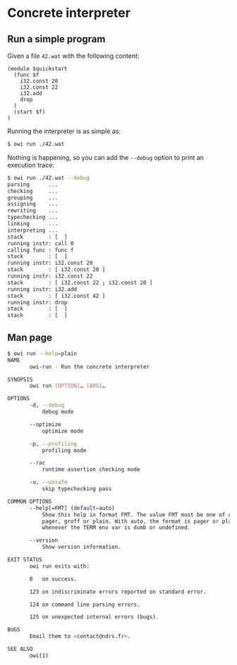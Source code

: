 # Concrete interpreter

## Run a simple program

Given a file `42.wat` with the following content:

<!-- $MDX file=42.wat -->
```wat
(module $quickstart
  (func $f
    i32.const 20
    i32.const 22
    i32.add
    drop
  )
  (start $f)
)
```

Running the interpreter is as simple as:

```sh
$ owi run ./42.wat
```

Nothing is happening, so you can add the `--debug` option to print an execution trace:

```sh
$ owi run ./42.wat --debug
parsing      ...
checking     ...
grouping     ...
assigning    ...
rewriting    ...
typechecking ...
linking      ...
interpreting ...
stack        : [  ]
running instr: call 0
calling func : func f
stack        : [  ]
running instr: i32.const 20
stack        : [ i32.const 20 ]
running instr: i32.const 22
stack        : [ i32.const 22 ; i32.const 20 ]
running instr: i32.add
stack        : [ i32.const 42 ]
running instr: drop
stack        : [  ]
stack        : [  ]
```

## Man page

```sh
$ owi run --help=plain
NAME
       owi-run - Run the concrete interpreter

SYNOPSIS
       owi run [OPTION]… [ARG]…

OPTIONS
       -d, --debug
           debug mode

       --optimize
           optimize mode

       -p, --profiling
           profiling mode

       --rac
           runtime assertion checking mode

       -u, --unsafe
           skip typechecking pass

COMMON OPTIONS
       --help[=FMT] (default=auto)
           Show this help in format FMT. The value FMT must be one of auto,
           pager, groff or plain. With auto, the format is pager or plain
           whenever the TERM env var is dumb or undefined.

       --version
           Show version information.

EXIT STATUS
       owi run exits with:

       0   on success.

       123 on indiscriminate errors reported on standard error.

       124 on command line parsing errors.

       125 on unexpected internal errors (bugs).

BUGS
       Email them to <contact@ndrs.fr>.

SEE ALSO
       owi(1)

```
